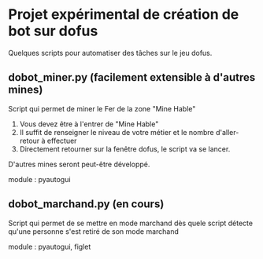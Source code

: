   # Projet expérimental de création de bot sur dofus

Quelques scripts pour automatiser des tâches sur le jeu dofus.

## dobot_miner.py (facilement extensible à d'autres mines)

Script qui permet de miner le Fer de la zone "Mine Hable"
1) Vous devez être à l'entrer de "Mine Hable"
2) Il suffit de renseigner le niveau de votre métier et le nombre d'aller-retour à effectuer
3) Directement retourner sur la fenêtre dofus, le script va se lancer.

D'autres mines seront peut-être développé.

module : pyautogui

## dobot_marchand.py (en cours)

Script qui permet de se mettre en mode marchand dès quele script détecte qu'une personne s'est retiré de son mode marchand

module : pyautogui, figlet
